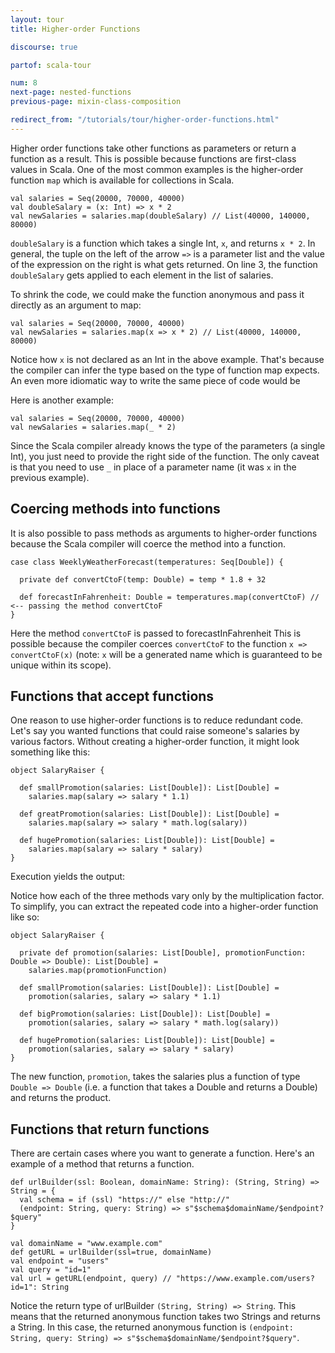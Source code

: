 ```yaml
---
layout: tour
title: Higher-order Functions

discourse: true

partof: scala-tour

num: 8
next-page: nested-functions
previous-page: mixin-class-composition

redirect_from: "/tutorials/tour/higher-order-functions.html"
---
```


Higher order functions take other functions as parameters or return a function as
a result. This is possible because functions are first-class values in Scala.
One of the most common examples is the higher-order
function `map` which is available for collections in Scala.
```tut
val salaries = Seq(20000, 70000, 40000)
val doubleSalary = (x: Int) => x * 2
val newSalaries = salaries.map(doubleSalary) // List(40000, 140000, 80000)
```
`doubleSalary` is a function which takes a single Int, `x`, and returns `x * 2`. In general, the tuple on the left of the arrow `=>` is a parameter list and the value of the expression on the right is what gets returned. On line 3, the function `doubleSalary` gets applied to each element in the
list of salaries.

To shrink the code, we could make the function anonymous and pass it directly as
an argument to map:
```
val salaries = Seq(20000, 70000, 40000)
val newSalaries = salaries.map(x => x * 2) // List(40000, 140000, 80000)
```
Notice how `x` is not declared as an Int in the above example. That's because the
compiler can infer the type based on the type of function map expects. An even more idiomatic way to write the same piece of code would be

Here is another example:

```tut
val salaries = Seq(20000, 70000, 40000)
val newSalaries = salaries.map(_ * 2)
```
Since the Scala compiler already knows the type of the parameters (a single Int),
 you just need to provide the right side of the function. The only
caveat is that you need to use `_` in place of a parameter name (it was `x` in
the previous example).

## Coercing methods into functions
It is also possible to pass methods as arguments to higher-order functions because
the Scala compiler will coerce the method into a function.
```
case class WeeklyWeatherForecast(temperatures: Seq[Double]) {

  private def convertCtoF(temp: Double) = temp * 1.8 + 32

  def forecastInFahrenheit: Double = temperatures.map(convertCtoF) // <-- passing the method convertCtoF
}
```
Here the method `convertCtoF` is passed to forecastInFahrenheit  This is possible because the compiler coerces `convertCtoF` to the function `x => convertCtoF(x)` (note: `x` will
  be a generated name which is guaranteed to be unique within its scope).

## Functions that accept functions
One reason to use higher-order functions is to reduce redundant code. Let's say you wanted functions that could raise someone's salaries by various factors. Without creating a higher-order function,
it might look something like this:

```tut
object SalaryRaiser {

  def smallPromotion(salaries: List[Double]): List[Double] =
    salaries.map(salary => salary * 1.1)

  def greatPromotion(salaries: List[Double]): List[Double] =
    salaries.map(salary => salary * math.log(salary))

  def hugePromotion(salaries: List[Double]): List[Double] =
    salaries.map(salary => salary * salary)
}
```

Execution yields the output:

Notice how each of the three methods vary only by the multiplication factor. To simplify,
you can extract the repeated code into a higher-order function like so:

```tut
object SalaryRaiser {

  private def promotion(salaries: List[Double], promotionFunction: Double => Double): List[Double] =
    salaries.map(promotionFunction)

  def smallPromotion(salaries: List[Double]): List[Double] =
    promotion(salaries, salary => salary * 1.1)

  def bigPromotion(salaries: List[Double]): List[Double] =
    promotion(salaries, salary => salary * math.log(salary))

  def hugePromotion(salaries: List[Double]): List[Double] =
    promotion(salaries, salary => salary * salary)
}
```

The new function, `promotion`, takes the salaries plus a function of type `Double => Double`
(i.e. a function that takes a Double and returns a Double) and returns the product.

## Functions that return functions

There are certain cases where you want to generate a function. Here's an example
of a method that returns a function.

```tut
def urlBuilder(ssl: Boolean, domainName: String): (String, String) => String = {
  val schema = if (ssl) "https://" else "http://"
  (endpoint: String, query: String) => s"$schema$domainName/$endpoint?$query"
}

val domainName = "www.example.com"
def getURL = urlBuilder(ssl=true, domainName)
val endpoint = "users"
val query = "id=1"
val url = getURL(endpoint, query) // "https://www.example.com/users?id=1": String
```

Notice the return type of urlBuilder `(String, String) => String`. This means that
the returned anonymous function takes two Strings and returns a String. In this case,
the returned anonymous function is `(endpoint: String, query: String) => s"$schema$domainName/$endpoint?$query"`.
